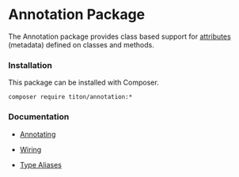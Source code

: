 # Annotation Package #

The Annotation package provides class based support for [attributes](http://docs.hhvm.com/manual/en/hack.attributes.php) (metadata) defined on classes and methods.

### Installation ###

This package can be installed with Composer.

```shell
composer require titon/annotation:*
```

### Documentation ###

* [Annotating](annotating.md)
* [Wiring](wiring.md)


* [Type Aliases](types.md)
